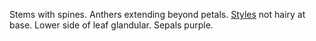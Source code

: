 Stems with spines. Anthers extending beyond petals. [Styles](./g/style.html) not hairy at base. Lower side of leaf glandular. Sepals purple.
